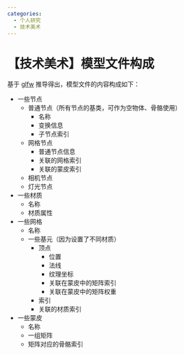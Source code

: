 ```yaml
---
categories:
  - 个人研究
  - 技术美术
---
```

# 【技术美术】模型文件构成

基于 [glfw](https://github.com/KhronosGroup/glTF) 推导得出，模型文件的内容构成如下：

- 一些节点
  - 普通节点（所有节点的基类，可作为空物体、骨骼使用）
    - 名称
    - 变换信息
    - 子节点索引
  - 网格节点
    - 普通节点信息
    - 关联的网格索引
    - 关联的蒙皮索引
  - 相机节点
  - 灯光节点
- 一些材质
  - 名称
  - 材质属性
- 一些网格
  - 名称
  - 一些基元（因为设置了不同材质）
    - 顶点
      - 位置
      - 法线
      - 纹理坐标
      - 关联在蒙皮中的矩阵索引
      - 关联在蒙皮中的矩阵权重
    - 索引
    - 关联的材质索引
- 一些蒙皮
  - 名称
  - 一组矩阵
  - 矩阵对应的骨骼索引
